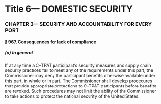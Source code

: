 
# Title 6— DOMESTIC SECURITY
### CHAPTER 3— SECURITY AND ACCOUNTABILITY FOR EVERY PORT
#### § 967. Consequences for lack of compliance
##### (a) In general

If at any time a C–TPAT participant’s security measures and supply chain security practices fail to meet any of the requirements under this part, the Commissioner may deny the participant benefits otherwise available under this part, in whole or in part. The Commissioner shall develop procedures that provide appropriate protections to C–TPAT participants before benefits are revoked. Such procedures may not limit the ability of the Commissioner to take actions to protect the national security of the United States.
